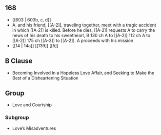 ## 168
- [[603 | 603b, c, d]] 
- A, and his friend, [[A-2]], traveling together, meet with a tragic accident in which [[A-2]] is killed. Before he dies, [[A-2]] requests A to carry the news of his death to his sweetheart, B 130 ch A to [[A-2]] 112 ch A to [[A-2]] 175 ch [[A-3]] to [[A-2]]. A proceeds with his mission
- [[14 | 14a]] [[139]] [[5]] 

## B Clause
- Becoming Involved in a Hopeless Love Affair, and Seeking to Make the Best of a Disheartening Situation

## Group
- Love and Courtship

### Subgroup
- Love’s Misadventures

